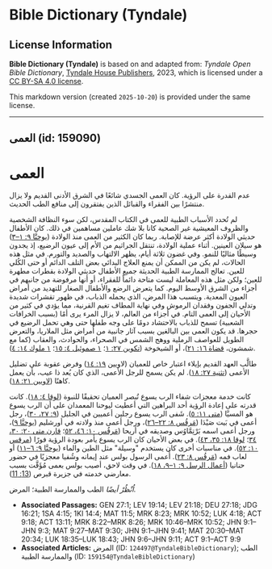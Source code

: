 # Bible Dictionary (Tyndale)

## License Information

**Bible Dictionary (Tyndale)** is based on and adapted from: _Tyndale Open Bible Dictionary_, [Tyndale House Publishers](https://tyndaleopenresources.com/), 2023, which is licensed under a [CC BY-SA 4.0 license](https://creativecommons.org/licenses/by-sa/4.0/legalcode.en).

This markdown version (created `2025-10-20`) is provided under the same license.



--------------------------------

## العمى (id: 159090)

العمى
=====

عدم القدرة على الرؤية. كان العمى الجسدي شائعًا في الشرق الأدنى القديم ولا يزال منتشرًا بين الفقراء والقبائل الذين يفتقرون إلى منافع الطب الحديث.

لم تُحدد الأسباب الطبية للعمى في الكتاب المقدس، لكن سوء النظافة الشخصية والظروف المعيشية غير الصحية كانا بلا شك عاملين مساهمين في ذلك. كان الأطفال حديثي الولادة أكثر عرضة للإصابة. ربما كان الكثير من العمى منذ الولادة ([يوحنَّا ٩: ١–٣](https://ref.ly/John9:1-John9:3)) هو سيلان العينين. أثناء عملية الولادة، تنتقل الجراثيم من الأم إلى عيون الرضيع، إذ يجدون وسيطًا مثاليًا للنمو. وفي غضون ثلاثة أيام، يظهر الالتهاب والصديد والتورم. في مثل هذه الحالات، لم يكن من الممكن أن يمنع العلاج البدائي بعض التلف الدائم أو حتى الكُلي للعين. تعالج الممارسة الطبية الحديثة جميع الأطفال حديثي الولادة بقطرات مطهرة للعين؛ ولكن مثل هذه المعاملة ليست متاحة دائماً للفقراء، أو أنها مرفوضة من جانبهم في أجزاء من الشرق الأوسط اليوم. كما يتعرض الرضع والأطفال الصغار للتهديد من أمراض العيون المعدية. ويتسبب هذا المرض، الذي يحمله الذباب، في ظهور تقشرات شديدة وتدلي الجفون وفقدان الرموش وفي نهاية المطاف تغيم القرنية، مما يؤدي في كثير من الأحيان إلى العمى التام. في أجزاء من العالم، لا يزال المرء يرى أمًا (بسبب الخرافات الشعبية) تسمح للذباب بالاحتشاد دومًا على وجه طفلها حتى وهي تحمل الرضيع في حجرها. قد يكون العمى بين البالغين بسبب آثار جانبية من أمراض مثل الملاريا، والتعرض الطويل للعواصف الرملية ووهج الشمس في الصحراء، والحوادث، والعقاب (كما مع شمشون، [قضاة ١٦: ٢١](https://ref.ly/Judg16:21))، أو الشيخوخة ([تكوين ٢٧: ١](https://ref.ly/Gen27:1)؛ [١ صموئيل ٤: ١٥](https://ref.ly/1Sam4:15)؛ [١ ملوك ١٤: ٤](https://ref.ly/1Kgs14:4)).

طالَّب العهد القديم بإيلاء اعتبار خاص للعميان (لاويين [١٩: ١٤](https://ref.ly/Lev19:14)) وفرض عقوبة على تضليل الأعمى ([تثنية ٢٧: ١٨](https://ref.ly/Deut27:18)). لم يكن يسمح للرجل الأعمى، الذي كان يُعد ذا عيب، بأن يعمل كاهنًا ([لاويين ٢١: ١٨](https://ref.ly/Lev21:18)).

كانت خدمة معجزات شفاء الرب يسوع تُبصر العميان تحقيقًا للنبوة ([لوقا ٤: ١٨](https://ref.ly/Luke4:18)). كانت قدرته على إعادة الرؤية أحد البراهين التي أعطيت ليوحنا المعمدان على أن الرب يسوع هو المسيَّا ([متى ١١: ٥](https://ref.ly/Matt11:5)). شَفى الرب يسوع رجلين أعميين في الجليل ([٩: ٢٧، ٣٠](https://ref.ly/Matt9:27-Matt9:30))، رجل أعمى في بَيت صَيْدَا ([مَرقُس ٨: ٢٢–٢٦](https://ref.ly/Mark8:22-Mark8:26))، ورجل أعمى منذ ولادته في أورشليم ([يوحنَّا ٩](https://ref.ly/John9:1-John9:41))، ورجل أعمى اسمه بَرْتِمَّاوُس وصديقه في أريحا ([مَرقُس ١٠: ٤٦، ٥٢](https://ref.ly/Mark10:46-Mark10:52)؛ [قارن متى ٢٠: ٣٠، ٣٤](https://ref.ly/Matt20:30-Matt20:34)؛ [لوقا ١٨: ٣٥، ٤٣](https://ref.ly/Luke18:35-Luke18:43)). في بعض الأحيان كان الرب يسوع يأمر بعودة الرؤية فورًا ([مرقس ١٠: ٥٢](https://ref.ly/Mark10:52)). في مناسبات أخرى كان يستخدم "وسيلة" مثل الطين والماء ([يوحنَّا ٩: ٦–١١](https://ref.ly/John9:6-John9:11)) أو لعاب فمه ([مَرقُس ٨: ٢٣](https://ref.ly/Mark8:23)). أُعمى الرسول بولس عند إيمانه وشُفيا معجزيًا في حضور حنانيا ([أعمال الرسل ٩: ١–٩، ١٨](https://ref.ly/Acts9:1-Acts9:9)). في وقت لاحق، أصيب بولس بعمى مُؤَقَّت بسبب معارضي خدمته في جزيرة قبرص ([13: 11](https://ref.ly/Acts13:11)).

*اُنْظُرْ أيضًا* الطب والممارسة الطبية؛ المرض.

* **Associated Passages:** GEN 27:1; LEV 19:14; LEV 21:18; DEU 27:18; JDG 16:21; 1SA 4:15; 1KI 14:4; MAT 11:5; MRK 8:23; MRK 10:52; LUK 4:18; ACT 9:18; ACT 13:11; MRK 8:22–MRK 8:26; MRK 10:46–MRK 10:52; JHN 9:1–JHN 9:3; MAT 9:27–MAT 9:30; JHN 9:1–JHN 9:41; MAT 20:30–MAT 20:34; LUK 18:35–LUK 18:43; JHN 9:6–JHN 9:11; ACT 9:1–ACT 9:9
* **Associated Articles:** المرض (ID: `124497@TyndaleBibleDictionary`); الطب والممارسة الطبية (ID: `159154@TyndaleBibleDictionary`)

